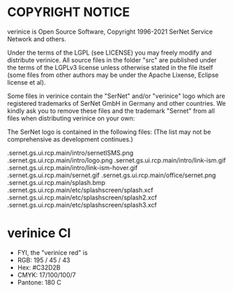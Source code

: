 COPYRIGHT NOTICE
================

verinice is Open Source Software, Copyright 1996-2021 SerNet Service
Network and others.

Under the terms of the LGPL (see LICENSE) you may freely modify
and distribute verinice.  All source files in the folder "src" are
published under the terms of the LGPLv3 license unless otherwise
stated in the file itself (some files from other authors may be under
the Apache Lixense, Eclipse license et al).

Some files in verinice contain the "SerNet" and/or "verinice" logo
which are registered trademarks of SerNet GmbH in Germany and other
countries. We kindly ask you to remove these files and the trademark
"Sernet" from all files when distributing verinice on your own:

The SerNet logo is contained in the following files: (The list may not
be comprehensive as development continues.)

.sernet.gs.ui.rcp.main/intro/sernetISMS.png
.sernet.gs.ui.rcp.main/intro/logo.png
.sernet.gs.ui.rcp.main/intro/link-ism.gif
.sernet.gs.ui.rcp.main/intro/link-ism-hover.gif
.sernet.gs.ui.rcp.main/sernet.gif
.sernet.gs.ui.rcp.main/office/sernet.png
.sernet.gs.ui.rcp.main/splash.bmp
.sernet.gs.ui.rcp.main/etc/splashscreen/splash.xcf
.sernet.gs.ui.rcp.main/etc/splashscreen/splash2.xcf
.sernet.gs.ui.rcp.main/etc/splashscreen/splash3.xcf


verinice CI
===========

- FYI, the "verinice red" is
- RGB: 195 / 45 / 43
- Hex: #C32D2B
- CMYK: 17/100/100/7
- Pantone: 180 C
